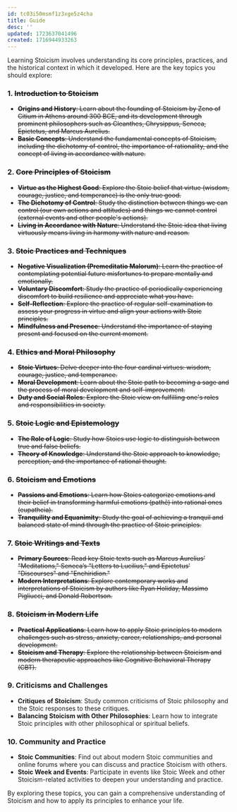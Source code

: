```yaml
---
id: tc03i50msmf1z3xge5z4cha
title: Guide
desc: ''
updated: 1723637041496
created: 1716944933263
---
```


Learning Stoicism involves understanding its core principles, practices, and the historical context in which it developed. Here are the key topics you should explore:

### 1. ~~**Introduction to Stoicism**~~
   - ~~**Origins and History**: Learn about the founding of Stoicism by Zeno of Citium in Athens around 300 BCE, and its development through prominent philosophers such as Cleanthes, Chrysippus, Seneca, Epictetus, and Marcus Aurelius.~~
   - ~~**Basic Concepts**: Understand the fundamental concepts of Stoicism, including the dichotomy of control, the importance of rationality, and the concept of living in accordance with nature.~~

### 2. ~~**Core Principles of Stoicism**~~
   - ~~**Virtue as the Highest Good**: Explore the Stoic belief that virtue (wisdom, courage, justice, and temperance) is the only true good.~~
   - ~~**The Dichotomy of Control**: Study the distinction between things we can control (our own actions and attitudes) and things we cannot control (external events and other people's actions).~~
   - ~~**Living in Accordance with Nature**: Understand the Stoic idea that living virtuously means living in harmony with nature and reason.~~

### 3. ~~**Stoic Practices and Techniques**~~
   - ~~**Negative Visualization (Premeditatio Malorum)**: Learn the practice of contemplating potential future misfortunes to prepare mentally and emotionally.~~
   - ~~**Voluntary Discomfort**: Study the practice of periodically experiencing discomfort to build resilience and appreciate what you have.~~
   - ~~**Self-Reflection**: Explore the practice of regular self-examination to assess your progress in virtue and align your actions with Stoic principles.~~
   - ~~**Mindfulness and Presence**: Understand the importance of staying present and focused on the current moment.~~

### 4. ~~**Ethics and Moral Philosophy**~~
   - ~~**Stoic Virtues**: Delve deeper into the four cardinal virtues: wisdom, courage, justice, and temperance.~~
   - ~~**Moral Development**: Learn about the Stoic path to becoming a sage and the process of moral development and self-improvement.~~
   - ~~**Duty and Social Roles**: Explore the Stoic view on fulfilling one's roles and responsibilities in society.~~

### 5. ~~**Stoic Logic and Epistemology**~~
   - ~~**The Role of Logic**: Study how Stoics use logic to distinguish between true and false beliefs.~~
   - ~~**Theory of Knowledge**: Understand the Stoic approach to knowledge, perception, and the importance of rational thought.~~

### 6. ~~**Stoicism and Emotions**~~
   - ~~**Passions and Emotions**: Learn how Stoics categorize emotions and their belief in transforming harmful emotions (pathē) into rational ones (eupatheia).~~
   - ~~**Tranquility and Equanimity**: Study the goal of achieving a tranquil and balanced state of mind through the practice of Stoic principles.~~

### 7. ~~**Stoic Writings and Texts**~~
   - ~~**Primary Sources**: Read key Stoic texts such as Marcus Aurelius’ "Meditations," Seneca’s "Letters to Lucilius," and Epictetus’ "Discourses" and "Enchiridion."~~
   - ~~**Modern Interpretations**: Explore contemporary works and interpretations of Stoicism by authors like Ryan Holiday, Massimo Pigliucci, and Donald Robertson.~~

### 8. ~~**Stoicism in Modern Life**~~
   - ~~**Practical Applications**: Learn how to apply Stoic principles to modern challenges such as stress, anxiety, career, relationships, and personal development.~~
   - ~~**Stoicism and Therapy**: Explore the relationship between Stoicism and modern therapeutic approaches like Cognitive Behavioral Therapy (CBT).~~

### 9. **Criticisms and Challenges**
   - **Critiques of Stoicism**: Study common criticisms of Stoic philosophy and the Stoic responses to these critiques.
   - **Balancing Stoicism with Other Philosophies**: Learn how to integrate Stoic principles with other philosophical or spiritual beliefs.

### 10. **Community and Practice**
   - **Stoic Communities**: Find out about modern Stoic communities and online forums where you can discuss and practice Stoicism with others.
   - **Stoic Week and Events**: Participate in events like Stoic Week and other Stoicism-related activities to deepen your understanding and practice.

By exploring these topics, you can gain a comprehensive understanding of Stoicism and how to apply its principles to enhance your life.